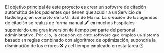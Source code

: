 El objetivo principal de este proyecto es crear un software de citación automática de los pacientes que tienen que acudir a un Servicio de Radiología, en concreto de la Unidad de Mama.
La creación de las agendas de citación se realiza de forma manual 🖋️ en muchos hospitales suponiendo una gran inversión de tiempo por parte del personal administrativo. Por ello, la creación de este software que emplea un sistema basado en reglas combinado con algoritmos de optimización, supondría la disminución de los errores ❌ y del tiempo empleado en esta tarea 🕑
